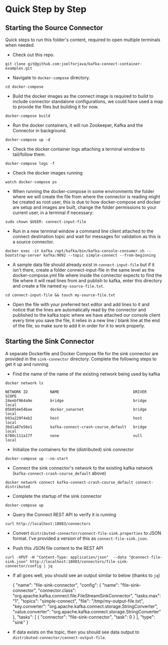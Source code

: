 # Quick Step by Step

## Starting the Source Connector

Quick steps to run this folder's content, required to open multiple terminals when needed.

-  Check out this repo. 

`git clone git@github.com:joelforjava/kafka-connect-container-examples.git`

-  Navigate to `docker-compose` directory.

`cd docker-compose`

-  Build the docker images as the connect image is required to build to include connector standalone configurations, we 
could have used a map to provide the files but building it for now.

`docker-compose build`

-  Run the docker containers, it will run Zookeeper, Kafka and the Connector in background.

`docker-compose up -d`

- Check the docker container logs attaching a terminal window to tail/follow them.

`docker-compose logs -f`

- Check the docker images running

`watch docker-compose ps`

- When running the docker-compose in some environments the folder where we will create the file from where the connector
is reading might be created as root user, this is due to how docker-compose and docker are setup and images are built,
change the folder permissions to your current user, in a terminal if necessary: 

`sudo chown $USER: connect-input-file`

-  Run in a new terminal window a command line client attached to the connect destination topic and wait for messages 
for validation as this is a source connector.

`docker exec -it kafka /opt/kafka/bin/kafka-console-consumer.sh --bootstrap-server kafka:9092 --topic simple-connect --from-beginning`

- A sample data file should already exist in `connect-input-file` but if it isn't there, create a folder connect-input-file in the same level as the docker-compose.yml file where inside the connector expects to find the file where it will read lines from and publish to kafka, enter this directory and create a file named `my-source-file.txt`.

`cd connect-input-file && touch my-source-file.txt`

- Open the file with your preferred text editor and add lines to it and notice that the lines are automatically read by
the connector and published to the kafka topic where we have attached our console client every time you save the file,
it relies in a new line / blank line at the end of the file, so make sure to add it in order for it to work properly.

## Starting the Sink Connector

A separate Dockerfile and Docker Compose file for the sink connector are provided in the `sink-connector` directory. Complete the following steps to get it up and running.

- Find the name of the name of the existing network being used by kafka

`docker network ls`

    NETWORK ID          NAME                                 DRIVER              SCOPE
    24eebf964a9e        bridge                               bridge              local
    05b054e54bae        docker_sonarnet                      bridge              local
    b93a229f4eb2        host                                 host                local
    3bd1a87e56e1        kafka-connect-crash-course_default   bridge              local
    6700c111a17f        none                                 null                local

- Initialize the containers for the (distributed) sink connector

`docker-compose up --no-start`

- Connect the sink connector's network to the existing kafka network (`kafka-connect-crash-course_default` above)

`docker network connect kafka-connect-crash-course_default connect-distributed` 

- Complete the startup of the sink connector

`docker-compose up`

- Query the Connect REST API to verify it is running

`curl http://localhost:18083/connectors`

- Convert `distributed-connector/connect-file-sink.properties` to JSON format. I've provided a version of this as `connect-file-sink.json`.

- Push this JSON file content to the REST API

`curl -XPUT -H "Content-Type: application/json"  --data "@connect-file-sink.json" http://localhost:18083/connectors/file-sink-connector/config | jq`

- If all goes well, you should see an output similar to below (thanks to `jq`)

    {
      "name": "file-sink-connector",
      "config": {
        "name": "file-sink-connector",
        "connector.class": "org.apache.kafka.connect.file.FileStreamSinkConnector",
        "tasks.max": "1",
        "topics": "simple-connect",
        "file": "/tmp/my-output-file.txt",
        "key.converter": "org.apache.kafka.connect.storage.StringConverter",
        "value.converter": "org.apache.kafka.connect.storage.StringConverter"
      },
      "tasks": [
        {
          "connector": "file-sink-connector",
          "task": 0
        }
      ],
      "type": "sink"
    }

- If data exists on the topic, then you should see data output to `distributed-connector/connect-output-file`.
